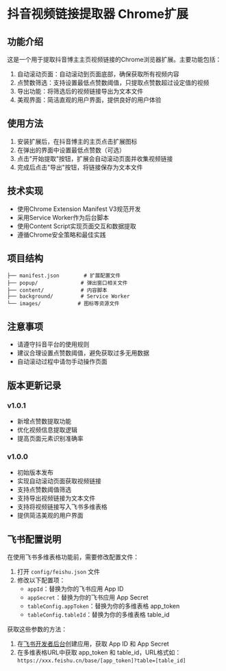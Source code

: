 # 抖音视频链接提取器 Chrome扩展

## 功能介绍

这是一个用于提取抖音博主主页视频链接的Chrome浏览器扩展。主要功能包括：

1. 自动滚动页面：自动滚动到页面底部，确保获取所有视频内容
2. 点赞数筛选：支持设置最低点赞数阈值，只提取点赞数超过设定值的视频
3. 导出功能：将筛选后的视频链接导出为文本文件
4. 美观界面：简洁直观的用户界面，提供良好的用户体验

## 使用方法

1. 安装扩展后，在抖音博主的主页点击扩展图标
2. 在弹出的界面中设置最低点赞数（可选）
3. 点击"开始提取"按钮，扩展会自动滚动页面并收集视频链接
4. 完成后点击"导出"按钮，将链接保存为文本文件

## 技术实现

- 使用Chrome Extension Manifest V3规范开发
- 采用Service Worker作为后台脚本
- 使用Content Script实现页面交互和数据提取
- 遵循Chrome安全策略和最佳实践

## 项目结构

```
├── manifest.json        # 扩展配置文件
├── popup/              # 弹出窗口相关文件
├── content/            # 内容脚本
├── background/         # Service Worker
└── images/            # 图标等资源文件
```

## 注意事项

- 请遵守抖音平台的使用规则
- 建议合理设置点赞数阈值，避免获取过多无用数据
- 自动滚动过程中请勿手动操作页面

## 版本更新记录

### v1.0.1
- 新增点赞数提取功能
- 优化视频信息提取逻辑
- 提高页面元素识别准确率

### v1.0.0
- 初始版本发布
- 实现自动滚动页面获取视频链接
- 支持点赞数阈值筛选
- 支持导出视频链接为文本文件
- 支持将视频链接写入飞书多维表格
- 提供简洁美观的用户界面

## 飞书配置说明

在使用飞书多维表格功能前，需要修改配置文件：

1. 打开 `config/feishu.json` 文件
2. 修改以下配置项：
   - `appId`：替换为你的飞书应用 App ID
   - `appSecret`：替换为你的飞书应用 App Secret
   - `tableConfig.appToken`：替换为你的多维表格 app_token
   - `tableConfig.tableId`：替换为你的多维表格 table_id

获取这些参数的方法：
1. 在[飞书开发者后台](https://open.feishu.cn/app)创建应用，获取 App ID 和 App Secret
2. 在多维表格URL中获取 app_token 和 table_id，URL格式如：
   `https://xxx.feishu.cn/base/[app_token]?table=[table_id]`